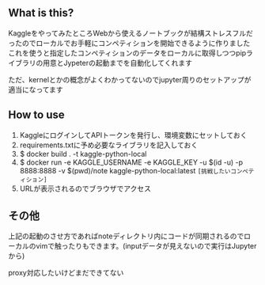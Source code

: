 ## What is this?

KaggleをやってみたところWebから使えるノートブックが結構ストレスフルだったのでローカルでお手軽にコンペティションを開始できるように作りました  
これを使うと指定したコンペティションのデータをローカルに取得しつつpipライブラリの用意とJypeterの起動までを自動化してくれます

ただ、kernelとかの概念がよくわかってないのでjupyter周りのセットアップが適当になってます

## How to use

1. KaggleにログインしてAPIトークンを発行し、環境変数にセットしておく
1. requirements.txtに予め必要なライブラリを記入しておく
1. $ docker build . -t kaggle-python-local
1. $ docker run -e KAGGLE_USERNAME -e KAGGLE_KEY -u $(id -u) -p 8888:8888 -v $(pwd)/note kaggle-python-local:latest ``[挑戦したいコンペティション]``
1. URLが表示されるのでブラウザでアクセス


## その他

上記の起動のさせ方であればnoteディレクトリ内にコードが同期されるのでローカルのvimで触ったりもできます。(inputデータが見えないので実行はJupyterから)

proxy対応したいけどまだできてない
